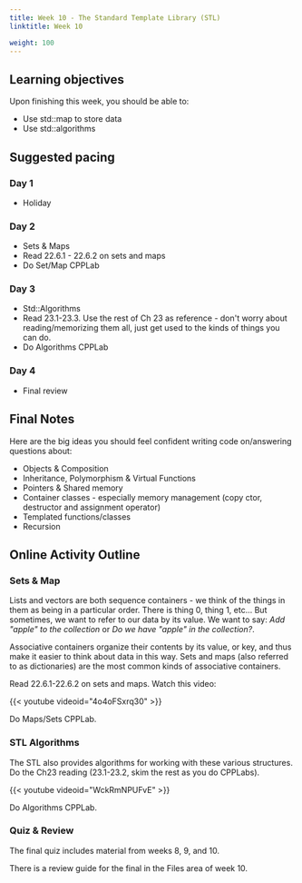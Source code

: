 ```yaml
---
title: Week 10 - The Standard Template Library (STL)
linktitle: Week 10

weight: 100
---
```


## Learning objectives

Upon finishing this week, you should be able to:

* Use std::map to store data
* Use std::algorithms

## Suggested pacing

### Day 1

* Holiday

### Day 2

* Sets & Maps
* Read 22.6.1 - 22.6.2 on sets and maps
* Do Set/Map CPPLab

### Day 3

* Std::Algorithms
* Read 23.1-23.3. Use the rest of Ch 23 as reference - don't
    worry about reading/memorizing them all, just get used to the
    kinds of things you can do.
* Do Algorithms CPPLab

### Day 4

* Final review

## Final Notes

Here are the big ideas you should feel confident writing code on/answering
questions about:

* Objects & Composition
* Inheritance, Polymorphism & Virtual Functions
* Pointers & Shared memory
* Container classes - especially memory management
    (copy ctor, destructor and assignment operator)
* Templated functions/classes
* Recursion

## Online Activity Outline

### Sets & Map

Lists and vectors are both sequence containers - we think of the things in
them as being in a particular order. There is thing 0, thing 1, etc...
But sometimes, we want to refer to our data by its value. We want to say:
*Add "apple" to the collection* or *Do we have "apple" in the collection?*.

Associative containers organize their contents by its value, or key, and
thus make it easier to think about data in this way. Sets and maps (also
referred to as dictionaries) are the most common kinds of associative
containers.

Read 22.6.1-22.6.2 on sets and maps. Watch this video:

{{< youtube videoid="4o4oFSxrq30" >}}

Do Maps/Sets CPPLab.

### STL Algorithms

The STL also provides algorithms for working with these various structures.
Do the Ch23 reading (23.1-23.2, skim the rest as you do CPPLabs).

{{< youtube videoid="WckRmNPUFvE" >}}

Do Algorithms CPPLab.

### Quiz & Review

The final quiz includes material from weeks 8, 9, and 10.

There is a review guide for the final in the Files area of week 10.